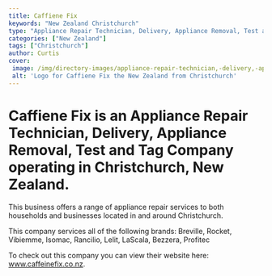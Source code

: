 ```yaml
---
title: Caffiene Fix
keywords: "New Zealand Christchurch"
type: "Appliance Repair Technician, Delivery, Appliance Removal, Test and Tag"
categories: ["New Zealand"]
tags: ["Christchurch"]
author: Curtis
cover: 
 image: /img/directory-images/appliance-repair-technician,-delivery,-appliance-removal,-test-and-tag/caffiene-fix.webp
 alt: 'Logo for Caffiene Fix the New Zealand from Christchurch'
---
```


# Caffiene Fix is an Appliance Repair Technician, Delivery, Appliance Removal, Test and Tag Company operating in Christchurch, New Zealand.

This business offers a range of appliance repair services to both households and businesses located in and around Christchurch.

This company services all of the following brands: Breville, Rocket, Vibiemme, Isomac, Rancilio, Lelit, LaScala, Bezzera, Profitec

To check out this company you can view their website here: www.caffeinefix.co.nz.

